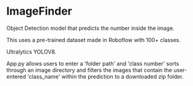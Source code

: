 # ImageFinder
Object Detection model that predicts the number inside the image.

This uses a pre-trained dataset made in Roboflow with 100+ classes. 

Ultralytics YOLOV8.

App.py allows users to enter a 'folder path' and 'class number' sorts through an image directory and filters the images that contain the user-entered 'class_name' within the prediction to a downloaded zip folder.
